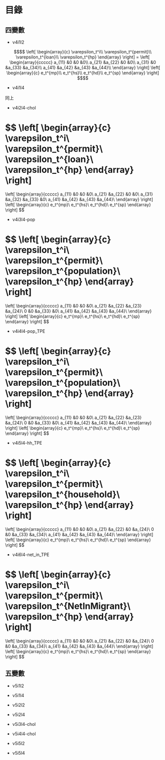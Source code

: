# 目錄

## 四變數

* v4i1l2

```math
$$
\left[
\begin{array}{c}
	\varepsilon_t^i\\
	\varepsilon_t^{permit}\\
	\varepsilon_t^{loan}\\
	\varepsilon_t^{hp}
\end{array}
\right]
=
\left[
\begin{array}{ccccc}
a_{11} &0 &0 &0\\
a_{21} &a_{22} &0 &0\\
a_{31} &0 &a_{33} &a_{34}\\
a_{41} &a_{42} &a_{43} &a_{44}\\
\end{array}
\right]
\left[
\begin{array}{c}
	e_t^{mp}\\
	e_t^{hs}\\
	e_t^{hd}\\
	e_t^{sp}
\end{array}
\right]
$$
```

* v4i1l4

同上

* v4i2l4-chol

$$
\left[
\begin{array}{c}
	\varepsilon_t^i\\
	\varepsilon_t^{permit}\\
	\varepsilon_t^{loan}\\
	\varepsilon_t^{hp}
\end{array}
\right]
=
\left[
\begin{array}{ccccc}
a_{11} &0 &0 &0\\
a_{21} &a_{22} &0 &0\\
a_{31} &a_{32} &a_{33} &0\\
a_{41} &a_{42} &a_{43} &a_{44}\\
\end{array}
\right]
\left[
\begin{array}{c}
	e_t^{mp}\\
	e_t^{hs}\\
	e_t^{hd}\\
	e_t^{sp}
\end{array}
\right]
$$

* v4i3l4-pop

$$
\left[
\begin{array}{c}
	\varepsilon_t^i\\
	\varepsilon_t^{permit}\\
	\varepsilon_t^{population}\\
	\varepsilon_t^{hp}
\end{array}
\right]
=
\left[
\begin{array}{ccccc}
a_{11} &0 &0 &0\\
a_{21} &a_{22} &a_{23} &a_{24}\\
0 &0 &a_{33} &0\\
a_{41} &a_{42} &a_{43} &a_{44}\\
\end{array}
\right]
\left[
\begin{array}{c}
	e_t^{mp}\\
	e_t^{hs}\\
	e_t^{hd}\\
	e_t^{sp}
\end{array}
\right]
$$

* v4i4l4-pop_TPE

$$
\left[
\begin{array}{c}
	\varepsilon_t^i\\
	\varepsilon_t^{permit}\\
	\varepsilon_t^{population}\\
	\varepsilon_t^{hp}
\end{array}
\right]
=
\left[
\begin{array}{ccccc}
a_{11} &0 &0 &0\\
a_{21} &a_{22} &a_{23} &a_{24}\\
0 &0 &a_{33} &0\\
a_{41} &a_{42} &a_{43} &a_{44}\\
\end{array}
\right]
\left[
\begin{array}{c}
	e_t^{mp}\\
	e_t^{hs}\\
	e_t^{hd}\\
	e_t^{sp}
\end{array}
\right]
$$

* v4i5l4-hh_TPE

$$
\left[
\begin{array}{c}
	\varepsilon_t^i\\
	\varepsilon_t^{permit}\\
	\varepsilon_t^{household}\\
	\varepsilon_t^{hp}
\end{array}
\right]
=
\left[
\begin{array}{ccccc}
a_{11} &0 &0 &0\\
a_{21} &a_{22} &0 &a_{24}\\
0 &0 &a_{33} &a_{34}\\
a_{41} &a_{42} &a_{43} &a_{44}\\
\end{array}
\right]
\left[
\begin{array}{c}
	e_t^{mp}\\
	e_t^{hs}\\
	e_t^{hd}\\
	e_t^{sp}
\end{array}
\right]
$$

* v4i6l4-net_in_TPE

$$
\left[
\begin{array}{c}
	\varepsilon_t^i\\
	\varepsilon_t^{permit}\\
	\varepsilon_t^{NetInMigrant}\\
	\varepsilon_t^{hp}
\end{array}
\right]
=
\left[
\begin{array}{ccccc}
a_{11} &0 &0 &0\\
a_{21} &a_{22} &0 &a_{24}\\
0 &0 &a_{33} &a_{34}\\
a_{41} &a_{42} &a_{43} &a_{44}\\
\end{array}
\right]
\left[
\begin{array}{c}
	e_t^{mp}\\
	e_t^{hs}\\
	e_t^{hd}\\
	e_t^{sp}
\end{array}
\right]
$$

## 五變數

* v5i1l2

* v5i1l4

* v5i2l2

* v5i2l4

* v5i3l4-chol

* v5i4l4-chol

* v5i5l2

* v5i5l4
